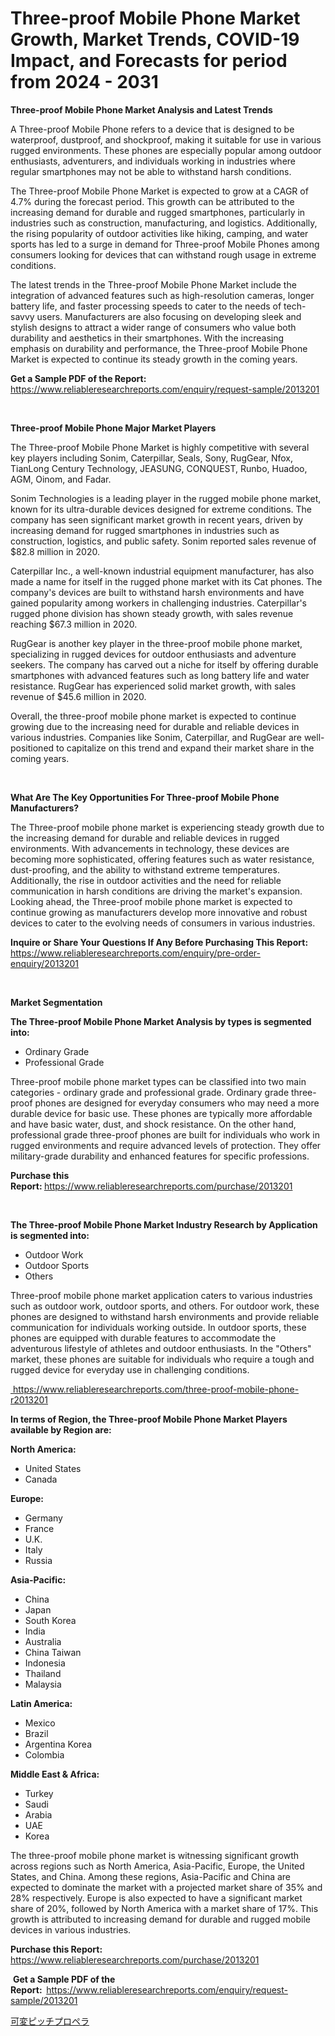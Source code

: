 <p><h1>Three-proof Mobile Phone Market Growth, Market Trends, COVID-19 Impact, and Forecasts for period from 2024 - 2031</h1></p><p><strong>Three-proof Mobile Phone Market Analysis and Latest Trends</strong></p>
<p><p>A Three-proof Mobile Phone refers to a device that is designed to be waterproof, dustproof, and shockproof, making it suitable for use in various rugged environments. These phones are especially popular among outdoor enthusiasts, adventurers, and individuals working in industries where regular smartphones may not be able to withstand harsh conditions.</p><p>The Three-proof Mobile Phone Market is expected to grow at a CAGR of 4.7% during the forecast period. This growth can be attributed to the increasing demand for durable and rugged smartphones, particularly in industries such as construction, manufacturing, and logistics. Additionally, the rising popularity of outdoor activities like hiking, camping, and water sports has led to a surge in demand for Three-proof Mobile Phones among consumers looking for devices that can withstand rough usage in extreme conditions.</p><p>The latest trends in the Three-proof Mobile Phone Market include the integration of advanced features such as high-resolution cameras, longer battery life, and faster processing speeds to cater to the needs of tech-savvy users. Manufacturers are also focusing on developing sleek and stylish designs to attract a wider range of consumers who value both durability and aesthetics in their smartphones. With the increasing emphasis on durability and performance, the Three-proof Mobile Phone Market is expected to continue its steady growth in the coming years.</p></p>
<p><strong>Get a Sample PDF of the Report:&nbsp;</strong> <a href="https://www.reliableresearchreports.com/enquiry/request-sample/2013201">https://www.reliableresearchreports.com/enquiry/request-sample/2013201</a></p>
<p>&nbsp;</p>
<p><strong>Three-proof Mobile Phone Major Market Players</strong></p>
<p><p>The Three-proof Mobile Phone Market is highly competitive with several key players including Sonim, Caterpillar, Seals, Sony, RugGear, Nfox, TianLong Century Technology, JEASUNG, CONQUEST, Runbo, Huadoo, AGM, Oinom, and Fadar. </p><p>Sonim Technologies is a leading player in the rugged mobile phone market, known for its ultra-durable devices designed for extreme conditions. The company has seen significant market growth in recent years, driven by increasing demand for rugged smartphones in industries such as construction, logistics, and public safety. Sonim reported sales revenue of $82.8 million in 2020.</p><p>Caterpillar Inc., a well-known industrial equipment manufacturer, has also made a name for itself in the rugged phone market with its Cat phones. The company's devices are built to withstand harsh environments and have gained popularity among workers in challenging industries. Caterpillar's rugged phone division has shown steady growth, with sales revenue reaching $67.3 million in 2020.</p><p>RugGear is another key player in the three-proof mobile phone market, specializing in rugged devices for outdoor enthusiasts and adventure seekers. The company has carved out a niche for itself by offering durable smartphones with advanced features such as long battery life and water resistance. RugGear has experienced solid market growth, with sales revenue of $45.6 million in 2020.</p><p>Overall, the three-proof mobile phone market is expected to continue growing due to the increasing need for durable and reliable devices in various industries. Companies like Sonim, Caterpillar, and RugGear are well-positioned to capitalize on this trend and expand their market share in the coming years.</p></p>
<p>&nbsp;</p>
<p><strong>What Are The Key Opportunities For Three-proof Mobile Phone Manufacturers?</strong></p>
<p><p>The Three-proof mobile phone market is experiencing steady growth due to the increasing demand for durable and reliable devices in rugged environments. With advancements in technology, these devices are becoming more sophisticated, offering features such as water resistance, dust-proofing, and the ability to withstand extreme temperatures. Additionally, the rise in outdoor activities and the need for reliable communication in harsh conditions are driving the market's expansion. Looking ahead, the Three-proof mobile phone market is expected to continue growing as manufacturers develop more innovative and robust devices to cater to the evolving needs of consumers in various industries.</p></p>
<p><strong>Inquire or Share Your Questions If Any Before Purchasing This Report:</strong> <a href="https://www.reliableresearchreports.com/enquiry/pre-order-enquiry/2013201">https://www.reliableresearchreports.com/enquiry/pre-order-enquiry/2013201</a></p>
<p>&nbsp;</p>
<p><strong>Market Segmentation</strong></p>
<p><strong>The Three-proof Mobile Phone Market Analysis by types is segmented into:</strong></p>
<p><ul><li>Ordinary Grade</li><li>Professional Grade</li></ul></p>
<p><p>Three-proof mobile phone market types can be classified into two main categories - ordinary grade and professional grade. Ordinary grade three-proof phones are designed for everyday consumers who may need a more durable device for basic use. These phones are typically more affordable and have basic water, dust, and shock resistance. On the other hand, professional grade three-proof phones are built for individuals who work in rugged environments and require advanced levels of protection. They offer military-grade durability and enhanced features for specific professions.</p></p>
<p><strong>Purchase this Report:&nbsp;</strong><a href="https://www.reliableresearchreports.com/purchase/2013201">https://www.reliableresearchreports.com/purchase/2013201</a></p>
<p>&nbsp;</p>
<p><strong>The Three-proof Mobile Phone Market Industry Research by Application is segmented into:</strong></p>
<p><ul><li>Outdoor Work</li><li>Outdoor Sports</li><li>Others</li></ul></p>
<p><p>Three-proof mobile phone market application caters to various industries such as outdoor work, outdoor sports, and others. For outdoor work, these phones are designed to withstand harsh environments and provide reliable communication for individuals working outside. In outdoor sports, these phones are equipped with durable features to accommodate the adventurous lifestyle of athletes and outdoor enthusiasts. In the "Others" market, these phones are suitable for individuals who require a tough and rugged device for everyday use in challenging conditions.</p></p>
<p><a href="https://www.reliableresearchreports.com/three-proof-mobile-phone-r2013201">&nbsp;https://www.reliableresearchreports.com/three-proof-mobile-phone-r2013201</a></p>
<p><strong>In terms of Region, the Three-proof Mobile Phone Market Players available by Region are:</strong></p>
<p>
    <p> <strong> North America: </strong>
        <ul>
            <li>United States</li>
            <li>Canada</li>
        </ul>
        </p> 
    <p> <strong> Europe: </strong>
        <ul>
            <li>Germany</li>
            <li>France</li>
            <li>U.K.</li>
            <li>Italy</li>
            <li>Russia</li>
        </ul>
        </p> 
    <p> <strong> Asia-Pacific: </strong>
        <ul>
            <li>China</li>
            <li>Japan</li>
            <li>South Korea</li>
            <li>India</li>
            <li>Australia</li>
            <li>China Taiwan</li>
            <li>Indonesia</li>
            <li>Thailand</li>
            <li>Malaysia</li>
        </ul>
        </p> 
    <p> <strong> Latin America: </strong>
        <ul>
            <li>Mexico</li>
            <li>Brazil</li>
            <li>Argentina Korea</li>
            <li>Colombia</li>
        </ul>
        </p> 
    <p> <strong> Middle East & Africa: </strong>
        <ul>
            <li>Turkey</li>
            <li>Saudi</li>
            <li>Arabia</li>
            <li>UAE</li>
            <li>Korea</li>
        </ul>
    </p>
    </p>
<p><p>The three-proof mobile phone market is witnessing significant growth across regions such as North America, Asia-Pacific, Europe, the United States, and China. Among these regions, Asia-Pacific and China are expected to dominate the market with a projected market share of 35% and 28% respectively. Europe is also expected to have a significant market share of 20%, followed by North America with a market share of 17%. This growth is attributed to increasing demand for durable and rugged mobile devices in various industries.</p></p>
<p><strong>Purchase this Report: </strong><a href="https://www.reliableresearchreports.com/purchase/2013201">https://www.reliableresearchreports.com/purchase/2013201</a></p>
<p>&nbsp;<strong>Get a Sample PDF of the Report:&nbsp;&nbsp;</strong><a href="https://www.reliableresearchreports.com/enquiry/request-sample/2013201">https://www.reliableresearchreports.com/enquiry/request-sample/2013201</a></p>
<p><strong></strong></p>
<p><p><a href="https://github.com/oqoeusbvpadwjs08/Market-Research-Report-List-2/blob/main/6701602145943.md">可変ピッチプロペラ</a></p></p>